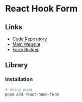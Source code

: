 # React Hook Form

<!--
https://github.com/pedroapfilho/acme-monorepo/tree/main/apps/web/src/app/(auth)/reset-password

https://github.com/documenso/documenso/blob/main/apps/web/src/components/forms/password.tsx
-->

## Links

- [Code Repository](https://github.com/react-hook-form/react-hook-form)
- [Main Website](https://react-hook-form.com)
- [Form Builder](https://react-hook-form.com/form-builder)

## Library

### Installation

```sh
# Using pnpm
pnpm add react-hook-form
```
